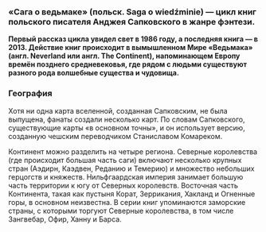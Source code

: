 ### «Сага о ведьмаке» (польск. Saga o wiedźminie) — цикл книг польского писателя Анджея Сапковского в жанре фэнтези.

**Первый рассказ цикла увидел свет в 1986 году, а последняя книга — в 2013. Действие книг происходит в вымышленном Мире «Ведьмака» (англ. Neverland или англ. The Continent), напоминающем Европу времён позднего средневековья, где рядом с людьми существуют разного рода волшебные существа и чудовища.**


### География


Хотя ни одна карта вселенной, созданная Сапковским, не была выпущена, фанаты создали несколько карт. По словам Сапковского, существующие карты «в основном точны», и он использует версию, созданную чешским переводчиком Станиславом Комареком.

Континент можно разделить на четыре региона. Северные королевства (где происходит большая часть саги) включают несколько крупных стран (Аэдирн, Каэдвен, Реданию и Темерию) и множество небольших герцогств и княжеств. Нильфгаардская империя занимает большую часть территории к югу от Северных королевств. Восточная часть Континента, такая как пустыня Корат, Зеррикания, Хакланд и Огненные горы, в основном неизвестна. В серии книг упоминаются заморские страны, с которыми торгуют Северные королевства, в том числе Зангвебар, Офир, Ханну и Барса. 